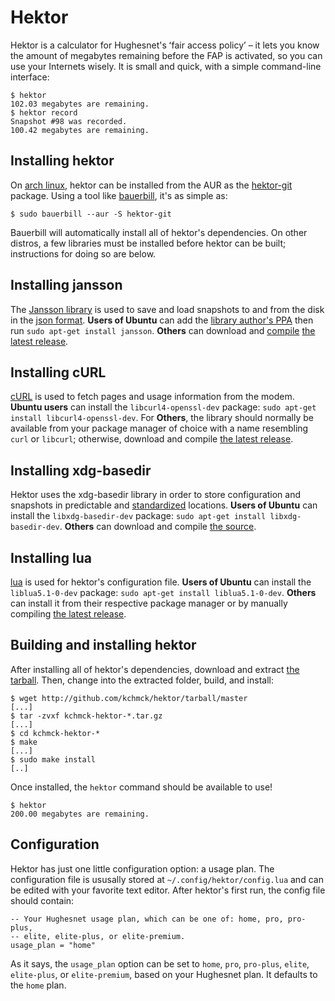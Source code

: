 # Hektor

Hektor is a calculator for Hughesnet's ʻfair access policyʼ – it lets you know
the amount of megabytes remaining before the FAP is activated, so you can use
your Internets wisely. It is small and quick, with a simple command-line
interface:

    $ hektor
    102.03 megabytes are remaining.
    $ hektor record
    Snapshot #98 was recorded.
    100.42 megabytes are remaining.

## Installing hektor

On [arch linux], hektor can be installed from the AUR as the [hektor-git]
package. Using a tool like [bauerbill], it's as simple as:

    $ sudo bauerbill --aur -S hektor-git

Bauerbill will automatically install all of hektor's dependencies. On other
distros, a few libraries must be installed before hektor can be built;
instructions for doing so are below.

[arch linux]: http://archlinux.org/
[hektor-git]: http://aur.archlinux.org/packages.php?ID=37095
[bauerbill]: http://xyne.archlinux.ca/info/bauerbill

## Installing jansson

The [Jansson library] is used to save and load snapshots to and from the disk in
the [json format]. **Users of Ubuntu** can add the [library author's
PPA][jansson-ppa] then run `sudo apt-get install jansson`. **Others** can
download and [compile][jansson-compile] [the latest release][jansson-dl].

[Jansson library]: http://digip.org/jansson/
[json format]: http://json.org
[jansson-ppa]: https://edge.launchpad.net/~petri/+archive/ppa
[jansson-dl]: http://digip.org/jansson/releases/jansson-1.2.1.tar.bz2
[jansson-compile]: http://digip.org/jansson/doc/1.2/gettingstarted.html

## Installing cURL

[cURL] is used to fetch pages and usage information from the modem. **Ubuntu
users** can install the `libcurl4-openssl-dev` package: `sudo apt-get install
libcurl4-openssl-dev`. For **Others**, the library should normally be available
from your package manager of choice with a name resembling `curl` or `libcurl`;
otherwise, download and compile [the latest release][curl-dl].

[cURL]: http://curl.haxx.se/
[curl-dl]: http://curl.haxx.se/download.html

## Installing xdg-basedir

Hektor uses the xdg-basedir library in order to store configuration and
snapshots in predictable and [standardized] locations. **Users of Ubuntu** can
install the `libxdg-basedir-dev` package: `sudo apt-get install
libxdg-basedir-dev`. **Others** can download and compile [the
source][basedir-dl].

[standardized]: http://standards.freedesktop.org/basedir-spec/basedir-spec-latest.html
[basedir-dl]: http://n.ethz.ch/student/nevillm/download/libxdg-basedir/

## Installing lua

[lua] is used for hektor's configuration file. **Users of Ubuntu** can install
the `liblua5.1-0-dev` package: `sudo apt-get install liblua5.1-0-dev`.
**Others** can install it from their respective package manager or by manually
compiling [the latest release][lua-dl].

[lua]: http://lua.org/
[lua-dl]: http://www.lua.org/ftp/lua-5.1.4.tar.gz

## Building and installing hektor

After installing all of hektor's dependencies, download and extract [the
tarball][hektor-dl]. Then, change into the extracted folder, build, and install:

    $ wget http://github.com/kchmck/hektor/tarball/master
    [...]
    $ tar -zvxf kchmck-hektor-*.tar.gz
    [...]
    $ cd kchmck-hektor-*
    $ make
    [...]
    $ sudo make install
    [..]

Once installed, the `hektor` command should be available to use!

    $ hektor
    200.00 megabytes are remaining.

[hektor-dl]: http://github.com/kchmck/hektor/tarball/master

## Configuration

Hektor has just one little configuration option: a usage plan. The configuration
file is ususally stored at `~/.config/hektor/config.lua` and can be edited with
your favorite text editor. After hektor's first run, the config file should
contain:

    -- Your Hughesnet usage plan, which can be one of: home, pro, pro-plus,
    -- elite, elite-plus, or elite-premium.
    usage_plan = "home"

As it says, the `usage_plan` option can be set to `home`, `pro`, `pro-plus`,
`elite`, `elite-plus`, or `elite-premium`, based on your Hughesnet plan. It
defaults to the `home` plan.
